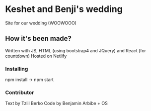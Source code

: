 # Keshet and Benji's wedding

Site for our wedding (WOOWOOO)

## How it's been made?

Written with JS, HTML (using bootstrap4 and JQuery) and React (for countdown)
Hosted on Netlify

### Installing

npm install -> npm start

### Contributor

Text by Tzlil Berko
Code by Benjamin Arbibe + OS
